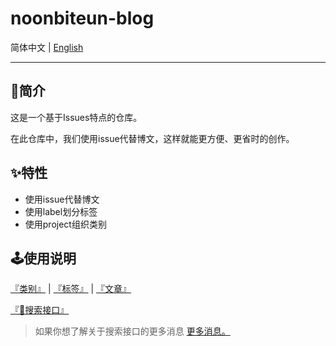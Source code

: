 # noonbiteun-blog

简体中文 | [English](https://github.com/noonbiteun/noonbiteun-blog/blob/master/README.md)

---

## 📌简介

这是一个基于Issues特点的仓库。

在此仓库中，我们使用issue代替博文，这样就能更方便、更省时的创作。 

## ✨特性

* 使用issue代替博文
* 使用label划分标签
* 使用project组织类别

## 🕹使用说明

[『类别』](https://github.com/noonbiteun/Blog/projects) | 
[『标签』](https://github.com/noonbiteun/noonbiteun-blog/labels) | 
[『文章』](https://github.com/noonbiteun/noonbiteun-blog/issues?q=is%3Aopen+is%3Aissue+label%3ABlog)

[『🔎搜索接口』](https://github.com/noonbiteun/noonbiteun-blog/issues)

> 如果你想了解关于搜索接口的更多消息 [更多消息。](https://help.github.com/en/github/searching-for-information-on-github/searching-issues-and-pull-requests)
